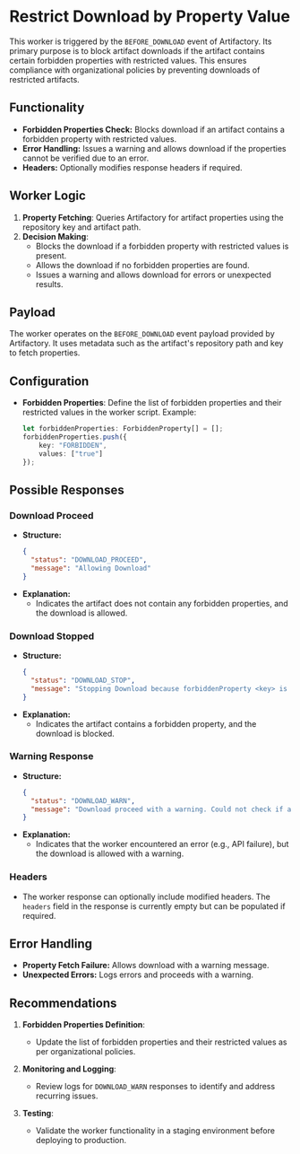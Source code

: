 Restrict Download by Property Value
=====================================

This worker is triggered by the `BEFORE_DOWNLOAD` event of Artifactory. Its primary purpose is to block artifact downloads if the artifact contains certain forbidden properties with restricted values. This ensures compliance with organizational policies by preventing downloads of restricted artifacts.

Functionality
-------------
- **Forbidden Properties Check:** Blocks download if an artifact contains a forbidden property with restricted values.
- **Error Handling:** Issues a warning and allows download if the properties cannot be verified due to an error.
- **Headers:** Optionally modifies response headers if required.

Worker Logic
------------
1. **Property Fetching**: Queries Artifactory for artifact properties using the repository key and artifact path.
2. **Decision Making**:
    - Blocks the download if a forbidden property with restricted values is present.
    - Allows the download if no forbidden properties are found.
    - Issues a warning and allows download for errors or unexpected results.

Payload
-------
The worker operates on the `BEFORE_DOWNLOAD` event payload provided by Artifactory. It uses metadata such as the artifact's repository path and key to fetch properties.

Configuration
-------------
- **Forbidden Properties**: Define the list of forbidden properties and their restricted values in the worker script. Example:
  ```typescript
  let forbiddenProperties: ForbiddenProperty[] = [];
  forbiddenProperties.push({
      key: "FORBIDDEN",
      values: ["true"]
  });
  ```

Possible Responses
------------------

### Download Proceed
- **Structure:**
  ```json
  {
    "status": "DOWNLOAD_PROCEED",
    "message": "Allowing Download"
  }
  ```
- **Explanation:**
  - Indicates the artifact does not contain any forbidden properties, and the download is allowed.

### Download Stopped
- **Structure:**
  ```json
  {
    "status": "DOWNLOAD_STOP",
    "message": "Stopping Download because forbiddenProperty <key> is present with forbidden values"
  }
  ```
- **Explanation:**
  - Indicates the artifact contains a forbidden property, and the download is blocked.

### Warning Response
- **Structure:**
  ```json
  {
    "status": "DOWNLOAD_WARN",
    "message": "Download proceed with a warning. Could not check if artifact is forbidden or not."
  }
  ```
- **Explanation:**
  - Indicates that the worker encountered an error (e.g., API failure), but the download is allowed with a warning.

### Headers
- The worker response can optionally include modified headers. The `headers` field in the response is currently empty but can be populated if required.

Error Handling
--------------
- **Property Fetch Failure:** Allows download with a warning message.
- **Unexpected Errors:** Logs errors and proceeds with a warning.

Recommendations
---------------
1. **Forbidden Properties Definition**:
   - Update the list of forbidden properties and their restricted values as per organizational policies.

2. **Monitoring and Logging**:
   - Review logs for `DOWNLOAD_WARN` responses to identify and address recurring issues.

3. **Testing**:
   - Validate the worker functionality in a staging environment before deploying to production.
